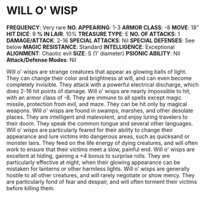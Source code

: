 # WILL O' WISP

**FREQUENCY**: Very rare
**NO. APPEARING**: 1-3
**ARMOR CLASS**: -8
**MOVE**: 18"
**HIT DICE**: 9
**% IN LAIR**: 10%
**TREASURE TYPE**: E
**NO. OF ATTACKS**: 1
**DAMAGE/ATTACK**: 2-16
**SPECIAL ATTACKS**: Nil
**SPECIAL DEFENSES**: See below
**MAGIC RESISTANCE**: Standard
**INTELLIGENCE**: Exceptional
**ALIGNMENT**: Chaotic evil
**SIZE**: S (1' diameter)
**PSIONIC ABILITY**: Nil
**Attack/Defense Modes**: Nil

Will o' wisps are strange creatures that appear as glowing balls of light. They can change their color and brightness at will, and can even become completely invisible. They attack with a powerful electrical discharge, which does 2-16 hit points of damage. Will o' wisps are nearly impossible to hit, with an armor class of -8. They are immune to all spells except magic missile, protection from evil, and maze. They can be hit only by magical weapons. Will o' wisps are found in swamps, marshes, and other desolate places. They are intelligent and malevolent, and enjoy luring travelers to their doom. They speak the common tongue and several other languages. Will o' wisps are particularly feared for their ability to change their appearance and lure victims into dangerous areas, such as quicksand or monster lairs. They feed on the life energy of dying creatures, and will often work to ensure that their victims meet a slow, painful end. Will o' wisps are excellent at hiding, gaining a +4 bonus to surprise rolls. They are particularly effective at night, when their glowing appearance can be mistaken for lanterns or other harmless lights. Will o' wisps are generally hostile to all other creatures, and will rarely negotiate or show mercy. They are particularly fond of fear and despair, and will often torment their victims before killing them.
